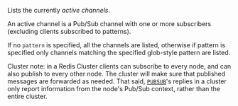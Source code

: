 Lists the currently *active channels*.

An active channel is a Pub/Sub channel with one or more subscribers (excluding clients subscribed to patterns).

If no `pattern` is specified, all the channels are listed, otherwise if pattern is specified only channels matching the specified glob-style pattern are listed.

Cluster note: in a Redis Cluster clients can subscribe to every node, and can also publish to every other node. The cluster will make sure that published messages are forwarded as needed. That said, [`PUBSUB`](/commands/pubsub)'s replies in a cluster only report information from the node's Pub/Sub context, rather than the entire cluster.

